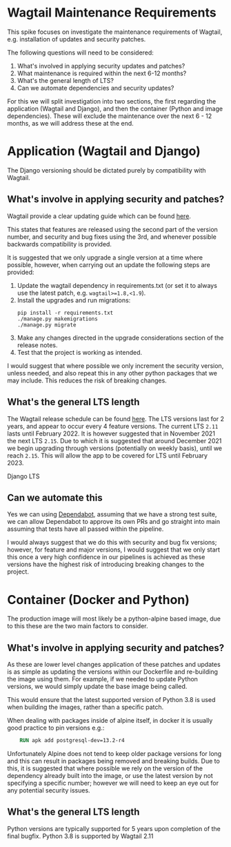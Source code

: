 # Wagtail Maintenance Requirements

This spike focuses on investigate the maintenance requirements of Wagtail, e.g. installation of updates and security patches. 

The following questions will need to be considered:

1. What's involved in applying security updates and patches?
2. What maintenance is required within the next 6-12 months?
3. What's the general length of LTS?
4. Can we automate dependencies and security updates?

For this we will split investigation into two sections, the first regarding the application (Wagtail and Django), and then the container (Python and image dependencies). These will exclude the maintenance over the next 6 - 12 months, as we will address these at the end.

# Application (Wagtail and Django)
The Django versioning should be dictated purely by compatibility with Wagtail.

## What's involve in applying security and patches?
Wagtail provide a clear updating guide which can be found [here](https://docs.wagtail.io/en/stable/releases/upgrading.html).

This states that features are released using the second part of the version number, and security and bug fixes using the 3rd, and whenever possible backwards compatibility is provided.

It is suggested that we only upgrade a single version at a time where possible, however, when carrying out an update the following steps are provided:

1. Update the wagtail dependency in requirements.txt (or set it to always use the latest patch, e.g. `wagtail>=1.8,<1.9`).
2. Install the upgrades and run migrations:
    ```shell
    pip install -r requirements.txt
    ./manage.py makemigrations
    ./manage.py migrate
    ```
3. Make any changes directed in the upgrade considerations section of the release notes.
4. Test that the project is working as intended.

I would suggest that where possible we only increment the security version, unless needed, and also repeat this in any other python packages that we may include. This reduces the risk of breaking changes.

## What's the general LTS length
The Wagtail release schedule can be found [here](https://github.com/wagtail/wagtail/wiki/Release-schedule). The LTS versions last for 2 years, and appear to occur every 4 feature versions. The current LTS `2.11` lasts until February 2022. It is however suggested that in November 2021 the next LTS `2.15`. Due to which it is suggested that around December 2021 we begin upgrading through versions (potentially on weekly basis), until we reach `2.15`. This will allow the app to be covered for LTS until February 2023.


Django LTS

## Can we automate this
Yes we can using [Dependabot](https://dependabot.com/), assuming that we have a strong test suite, we can allow Dependabot to approve its own PRs and go straight into main assuming that tests have all passed within the pipeline.

I would always suggest that we do this with security and bug fix versions; however, for feature and major versions, I would suggest that we only start this once a very high confidence in our pipelines is achieved as these versions have the highest risk of introducing breaking changes to the project.

# Container (Docker and Python)
The production image will most likely be a python-alpine based image, due to this these are the two main factors to consider.

## What's involve in applying security and patches?
As these are lower level changes application of these patches and updates is as simple as updating the versions within our Dockerfile and re-building the image using them.
For example, if we needed to update Python versions, we would simply update the base image being called.

This would ensure that the latest supported version of Python 3.8 is used when building the images, rather than a specific patch.

When dealing with packages inside of alpine itself, in docker it is usually good practice to pin versions e.g.:
```Dockerfile
    RUN apk add postgresql-dev=13.2-r4
```
Unfortunately Alpine does not tend to keep older package versions for long and this can result in packages being removed and breaking builds. Due to this, it is suggested that where possible we rely on the version of the dependency already built into the image, or use the latest version by not specifying a specific number; however we will need to keep an eye out for any potential security issues.

## What's the general LTS length
Python versions are typically supported for 5 years upon completion of the final bugfix. Python 3.8 is supported by Wagtail 2.11